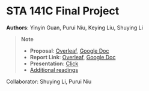 # STA 141C Final Project
**Authors**: Yinyin Guan, Purui Niu, Keying Liu, Shuying Li
> **Note**
>
> * **Proposal**: [Overleaf](https://www.overleaf.com/read/zzxmzqdfcswf), [Google Doc](https://docs.google.com/document/d/1dcO3OXuVgp5WP37fM8YsEkzJwXTj8SWeJz0VrOypLmI/edit?usp=sharing)
> * **Report Link**: [Overleaf](https://www.overleaf.com/3624512345cpgpgkhmhhgz), [Google Doc](https://docs.google.com/document/d/1O6-xgb9vxj_4k-UZL5II3unEeGhPr-5oWcNJRvrE7CU/edit?usp=sharing)
> * **Presentation**: [Click]()
> * [Additional readings](Additional%20Readings.md)

Collaborator: Shuying Li, Purui Niu
